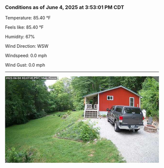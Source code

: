 ### Conditions as of June 4, 2025 at 3:53:01 PM CDT 

Temperature: 85.40 &deg;F

Feels like: 85.40 &deg;F

Humidity: 67%

Wind Direction: WSW

Windspeed: 0.0 mph

Wind Gust: 0.0 mph

---

<img src="./images/latest.jpeg"/>

